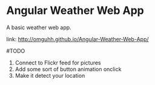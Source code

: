 # Angular Weather Web App
A basic weather web app.

link: http://omguhh.github.io/Angular-Weather-Web-App/

#TODO
1. Connect to Flickr feed for pictures
2. Add some sort of button animation onclick
3. Make it detect your location
